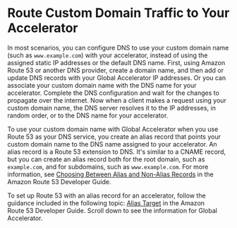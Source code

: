 # Route Custom Domain Traffic to Your Accelerator<a name="about-accelerators.mapping-your-custom-domain"></a>

In most scenarios, you can configure DNS to use your custom domain name \(such as `www.example.com`\) with your accelerator, instead of using the assigned static IP addresses or the default DNS name\. First, using Amazon Route 53 or another DNS provider, create a domain name, and then add or update DNS records with your Global Accelerator IP addresses\. Or you can associate your custom domain name with the DNS name for your accelerator\. Complete the DNS configuration and wait for the changes to propagate over the internet\. Now when a client makes a request using your custom domain name, the DNS server resolves it to the IP addresses, in random order, or to the DNS name for your accelerator\.

To use your custom domain name with Global Accelerator when you use Route 53 as your DNS service, you create an alias record that points your custom domain name to the DNS name assigned to your accelerator\. An alias record is a Route 53 extension to DNS\. It's similar to a CNAME record, but you can create an alias record both for the root domain, such as `example.com`, and for subdomains, such as `www.example.com`\. For more information, see [ Choosing Between Alias and Non\-Alias Records](https://docs.aws.amazon.com/Route53/latest/DeveloperGuide/resource-record-sets-choosing-alias-non-alias.html) in the Amazon Route 53 Developer Guide\. 

To set up Route 53 with an alias record for an accelerator, follow the guidance included in the following topic: [ Alias Target](https://docs.aws.amazon.com/Route53/latest/DeveloperGuide/resource-record-sets-values-alias.html#rrsets-values-alias-alias-target) in the Amazon Route 53 Developer Guide\. Scroll down to see the information for Global Accelerator\.